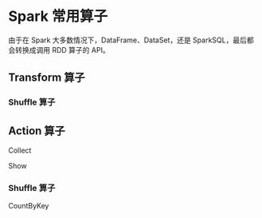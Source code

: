 # Spark 常用算子

由于在 Spark 大多数情况下，DataFrame、DataSet，还是 SparkSQL，最后都会转换成调用 RDD 算子的 API。


## Transform 算子


### Shuffle 算子



## Action 算子


Collect

Show

### Shuffle 算子

CountByKey
